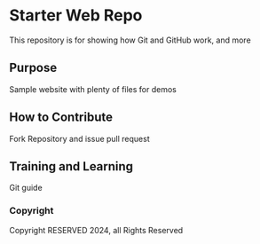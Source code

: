 # Starter Web Repo

This repository is for showing how Git and GitHub work, and more

## Purpose

Sample website with plenty of files for demos

## How to Contribute
Fork Repository and issue pull request

## Training and Learning

Git guide

### Copyright

Copyright RESERVED 2024, all Rights Reserved